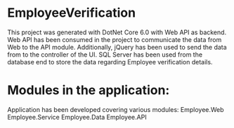 # EmployeeVerification

This project was generated with DotNet Core 6.0 with Web API as backend. Web API has been consumed in the project to communicate the data from Web to the API module.
Additionally, jQuery has been used to send the data from to the controller of the UI.
SQL Server has been used from the database end to store the data regarding Employee verification details. 

# Modules in the application:
Application has been developed covering various modules:
Employee.Web
Employee.Service
Employee.Data
Employee.API

